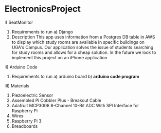 # ElectronicsProject

I) SeatMonitor
   1. Requirements to run
      a) Django
   2. Description
      This app uses information from a Postgres DB table in AWS to display which study rooms are available in specific buildings on UGA's Campus.
      Our application solves the issue of students searching for study rooms and allows for a cheap solution. In the future we look to implement
      this project on an iPhone application

II) Arduino Code
   1. Requirements to run
      a) arduino board
      b) **arduino code program**

III) Materials
   1. Piezoelectric Sensor 
   2. Assembled Pi Cobbler Plus - Breakout Cable
   3. Adafruit MCP3008 8-Channel 10-Bit ADC With SPI Interface for Raspberry Pi
   4. Wires
   5. Raspberry Pi 3	
   6. Breadboards


